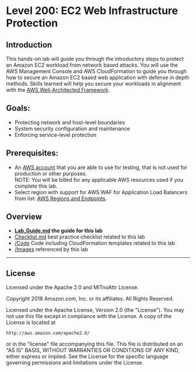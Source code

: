 # Level 200: EC2 Web Infrastructure Protection

## Introduction
This hands-on lab will guide you through the introductory steps to protect an Amazon EC2 workload from network based attacks.
You will use the AWS Management Console and AWS CloudFormation to guide you through how to secure an Amazon EC2 based web application with defense in depth methods. Skills learned will help you secure your workloads in alignment with the [AWS Well-Architected Framework](https://aws.amazon.com/architecture/well-architected/).

## Goals:
* Protecting network and host-level boundaries
* System security configuration and maintenance
* Enforcing service-level protection

## Prerequisites:
* An [AWS account](https://portal.aws.amazon.com/gp/aws/developer/registration/index.html) that you are able to use for testing, that is not used for production or other purposes.  
NOTE: You will be billed for any applicable AWS resources used if you complete this lab.
* Select region with support for AWS WAF for Application Load Balancers from list: [AWS Regions and Endpoints](https://docs.aws.amazon.com/general/latest/gr/rande.html).

## Overview
* **[Lab_Guide.md](Lab_Guide.md) the guide for this lab**
* [Checklist.md](Checklist.md) best practice checklist related to this lab
* [/Code](Code/) Code including CloudFormation templates related to this lab
* [/Images](Images/) referenced by this lab

***

## License
Licensed under the Apache 2.0 and MITnoAttr License. 

Copyright 2018 Amazon.com, Inc. or its affiliates. All Rights Reserved.

Licensed under the Apache License, Version 2.0 (the "License"). You may not use this file except in compliance with the License. A copy of the License is located at

    http://aws.amazon.com/apache2.0/

or in the "license" file accompanying this file. This file is distributed on an "AS IS" BASIS, WITHOUT WARRANTIES OR CONDITIONS OF ANY KIND, either express or implied. See the License for the specific language governing permissions and limitations under the License.
